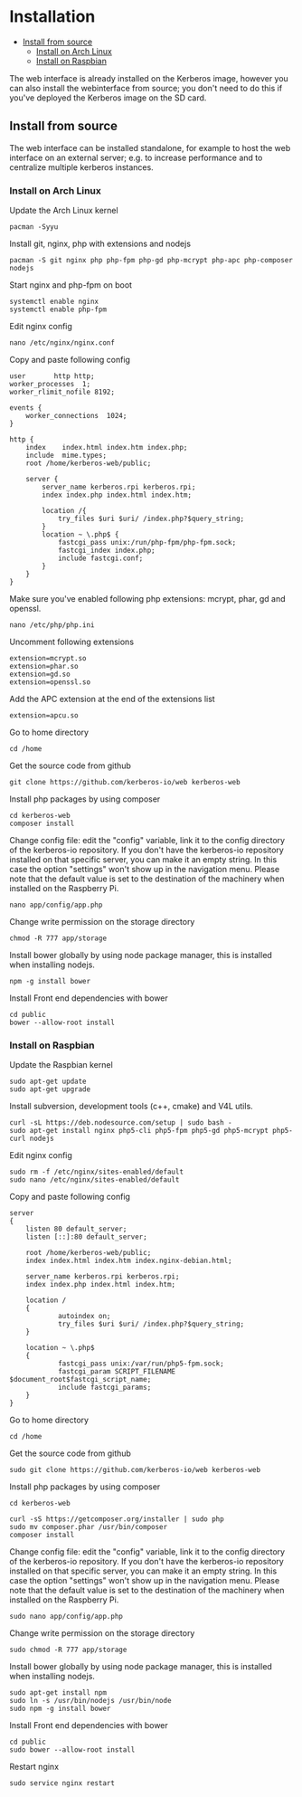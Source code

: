 # Installation

* [Install from source](#install-from-source)
    * [Install on Arch Linux](#install-from-source-on-arch-linux)
    * [Install on Raspbian](#install-from-source-on-raspbian)
    
The web interface is already installed on the Kerberos image, however you can also install the webinterface from source; you don't need to do this if you've deployed the Kerberos image on the SD card.

<a name="install-from-source"></a>
## Install from source

The web interface can be installed standalone, for example to host the web interface on an external server; e.g. to increase performance and to centralize multiple kerberos instances.

<a name="install-from-source-on-arch-linux"></a>
### Install on Arch Linux

Update the Arch Linux kernel

    pacman -Syyu

Install git, nginx, php with extensions and nodejs

    pacman -S git nginx php php-fpm php-gd php-mcrypt php-apc php-composer nodejs

Start nginx and php-fpm on boot

    systemctl enable nginx
    systemctl enable php-fpm

Edit nginx config

    nano /etc/nginx/nginx.conf

Copy and paste following config

    user       http http;
    worker_processes  1;
    worker_rlimit_nofile 8192;

    events {
        worker_connections  1024;
    }

    http {
        index    index.html index.htm index.php;
        include  mime.types;
        root /home/kerberos-web/public;
        
        server {
            server_name kerberos.rpi kerberos.rpi;
            index index.php index.html index.htm;

            location /{
                try_files $uri $uri/ /index.php?$query_string;
            }
            location ~ \.php$ {
                fastcgi_pass unix:/run/php-fpm/php-fpm.sock;
                fastcgi_index index.php;
                include fastcgi.conf;
            }
        }
    }

Make sure you've enabled following php extensions: mcrypt, phar, gd and openssl.

    nano /etc/php/php.ini

Uncomment following extensions

    extension=mcrypt.so
    extension=phar.so
    extension=gd.so
    extension=openssl.so

Add the APC extension at the end of the extensions list

    extension=apcu.so

Go to home directory
    
    cd /home

Get the source code from github

    git clone https://github.com/kerberos-io/web kerberos-web

Install php packages by using composer

    cd kerberos-web
    composer install

Change config file: edit the "config" variable, link it to the config directory of the kerberos-io repository. If you don't have the kerberos-io repository installed on that specific server, you can make it an empty string. In this case the option "settings" won't show up in the navigation menu. Please note that the default value is set to the destination of the machinery when installed on the Raspberry Pi.

    nano app/config/app.php

Change write permission on the storage directory

    chmod -R 777 app/storage

Install bower globally by using node package manager, this is installed when installing nodejs.

    npm -g install bower

Install Front end dependencies with bower
    
    cd public
    bower --allow-root install
    
<a name="install-from-source-on-raspbian"></a>
### Install on Raspbian
    
Update the Raspbian kernel

    sudo apt-get update
    sudo apt-get upgrade

Install subversion, development tools (c++, cmake) and V4L utils.

    curl -sL https://deb.nodesource.com/setup | sudo bash - 
    sudo apt-get install nginx php5-cli php5-fpm php5-gd php5-mcrypt php5-curl nodejs

Edit nginx config

    sudo rm -f /etc/nginx/sites-enabled/default
    sudo nano /etc/nginx/sites-enabled/default 
    
Copy and paste following config

    server
    {
        listen 80 default_server;
        listen [::]:80 default_server;

        root /home/kerberos-web/public;
        index index.html index.htm index.nginx-debian.html;

        server_name kerberos.rpi kerberos.rpi;
        index index.php index.html index.htm;

        location /
        {
                autoindex on;
                try_files $uri $uri/ /index.php?$query_string;
        }

        location ~ \.php$
        {
                fastcgi_pass unix:/var/run/php5-fpm.sock;
                fastcgi_param SCRIPT_FILENAME $document_root$fastcgi_script_name;
                include fastcgi_params;
        }
    }

Go to home directory
    
    cd /home

Get the source code from github

    sudo git clone https://github.com/kerberos-io/web kerberos-web

Install php packages by using composer

    cd kerberos-web
    
    curl -sS https://getcomposer.org/installer | sudo php
    sudo mv composer.phar /usr/bin/composer
    composer install

Change config file: edit the "config" variable, link it to the config directory of the kerberos-io repository. If you don't have the kerberos-io repository installed on that specific server, you can make it an empty string. In this case the option "settings" won't show up in the navigation menu. Please note that the default value is set to the destination of the machinery when installed on the Raspberry Pi.

    sudo nano app/config/app.php

Change write permission on the storage directory

    sudo chmod -R 777 app/storage

Install bower globally by using node package manager, this is installed when installing nodejs.

    sudo apt-get install npm
    sudo ln -s /usr/bin/nodejs /usr/bin/node
    sudo npm -g install bower

Install Front end dependencies with bower
    
    cd public
    sudo bower --allow-root install
    
Restart nginx

    sudo service nginx restart